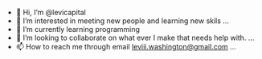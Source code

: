 - 👋 Hi, I’m @levicapital
- 👀 I’m interested in meeting new people and learning new skils ...
- 🌱 I’m currently learning programming 
- 💞️ I’m looking to collaborate on what ever I make that needs help with. ...
- 📫 How to reach me through email leviii.washington@gmail.com ...

<!---
levicapital/levicapital is a ✨ special ✨ repository because its `README.md` (this file) appears on your GitHub profile.
You can click the Preview link to take a look at your changes.
--->
